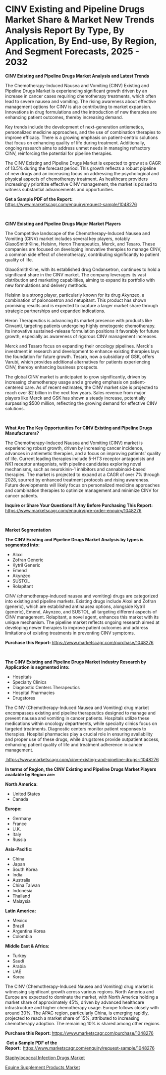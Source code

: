 <p><h1>CINV Existing and Pipeline Drugs Market Share & Market New Trends Analysis Report By Type, By Application, By End-use, By Region, And Segment Forecasts, 2025 - 2032</h1></p><p><strong>CINV Existing and Pipeline Drugs Market Analysis and Latest Trends</strong></p>
<p><p>The Chemotherapy-Induced Nausea and Vomiting (CINV) Existing and Pipeline Drugs Market is experiencing significant growth driven by an increase in cancer cases requiring chemotherapy treatments, which often lead to severe nausea and vomiting. The rising awareness about effective management options for CINV is also contributing to market expansion. Innovations in drug formulations and the introduction of new therapies are enhancing patient outcomes, thereby increasing demand.</p><p>Key trends include the development of next-generation antiemetics, personalized medicine approaches, and the use of combination therapies to improve efficacy. There is a growing emphasis on patient-centric solutions that focus on enhancing quality of life during treatment. Additionally, ongoing research aims to address unmet needs in managing refractory CINV, reinforcing the potential for pipeline therapies.</p><p>The CINV Existing and Pipeline Drugs Market is expected to grow at a CAGR of 13.5% during the forecast period. This growth reflects a robust pipeline of new drugs and an increasing focus on addressing the psychological and physical aspects of chemotherapy treatment. As healthcare providers increasingly prioritize effective CINV management, the market is poised to witness substantial advancements and opportunities.</p></p>
<p><strong>Get a Sample PDF of the Report:&nbsp;</strong> <a href="https://www.marketscagr.com/enquiry/request-sample/1048276?utm_campaign=1944&utm_medium=2&utm_source=Github&utm_content=ia&utm_term=08032025&utm_id=cinv-existing-and-pipeline-drugs">https://www.marketscagr.com/enquiry/request-sample/1048276</a></p>
<p>&nbsp;</p>
<p><strong>CINV Existing and Pipeline Drugs Major Market Players</strong></p>
<p><p>The Competitive landscape of the Chemotherapy-Induced Nausea and Vomiting (CINV) market includes several key players, notably GlaxoSmithKline, Helsinn, Heron Therapeutics, Merck, and Tesaro. These companies are focused on developing innovative therapies to manage CINV, a common side effect of chemotherapy, contributing significantly to patient quality of life.</p><p>GlaxoSmithKline, with its established drug Ondansetron, continues to hold a significant share in the CINV market. The company leverages its vast distribution and marketing capabilities, aiming to expand its portfolio with new formulations and delivery methods. </p><p>Helsinn is a strong player, particularly known for its drug Akynzeo, a combination of palonosetron and netupitant. This product has shown promising results and is expected to capture a larger market share through strategic partnerships and expanded indications. </p><p>Heron Therapeutics is advancing its market presence with products like Cinvanti, targeting patients undergoing highly emetogenic chemotherapy. Its innovative sustained-release formulation positions it favorably for future growth, especially as awareness of rigorous CINV management increases.</p><p>Merck and Tesaro focus on expanding their oncology pipelines. Merck's investment in research and development to enhance existing therapies lays the foundation for future growth. Tesaro, now a subsidiary of GSK, offers Varubi, which provides additional alternatives for patients experiencing CINV, thereby enhancing business prospects.</p><p>The global CINV market is anticipated to grow significantly, driven by increasing chemotherapy usage and a growing emphasis on patient-centered care. As of recent estimates, the CINV market size is projected to reach over $2 billion in the next few years. Sales revenue from major players like Merck and GSK has shown a steady increase, potentially surpassing $500 million, reflecting the growing demand for effective CINV solutions.</p></p>
<p>&nbsp;</p>
<p><strong>What Are The Key Opportunities For CINV Existing and Pipeline Drugs Manufacturers?</strong></p>
<p><p>The Chemotherapy-Induced Nausea and Vomiting (CINV) market is experiencing robust growth, driven by increasing cancer incidence, advances in antiemetic therapies, and a focus on improving patients' quality of life. Current leading therapies include 5-HT3 receptor antagonists and NK1 receptor antagonists, with pipeline candidates exploring novel mechanisms, such as neurokinin-1 inhibitors and cannabinoid-based therapies. The market is projected to expand at a CAGR of over 7% through 2028, spurred by enhanced treatment protocols and rising awareness. Future developments will likely focus on personalized medicine approaches and combination therapies to optimize management and minimize CINV for cancer patients.</p></p>
<p><strong>Inquire or Share Your Questions If Any Before Purchasing This Report:</strong> <a href="https://www.marketscagr.com/enquiry/pre-order-enquiry/1048276?utm_campaign=1944&utm_medium=2&utm_source=Github&utm_content=ia&utm_term=08032025&utm_id=cinv-existing-and-pipeline-drugs">https://www.marketscagr.com/enquiry/pre-order-enquiry/1048276</a></p>
<p>&nbsp;</p>
<p><strong>Market Segmentation</strong></p>
<p><strong>The CINV Existing and Pipeline Drugs Market Analysis by types is segmented into:</strong></p>
<p><ul><li>Aloxi</li><li>Zofran Generic</li><li>Kytril Generic</li><li>Emend</li><li>Akynzeo</li><li>SUSTOL</li><li>Rolapitant</li></ul></p>
<p><p>CINV (chemotherapy-induced nausea and vomiting) drugs are categorized into existing and pipeline markets. Existing drugs include Aloxi and Zofran (generic), which are established antinausea options, alongside Kytril (generic), Emend, Akynzeo, and SUSTOL, all targeting different aspects of CINV management. Rolapitant, a novel agent, enhances this market with its unique mechanism. The pipeline market reflects ongoing research aimed at developing newer therapies to improve patient outcomes and address limitations of existing treatments in preventing CINV symptoms.</p></p>
<p><strong>Purchase this Report:&nbsp;</strong><a href="https://www.marketscagr.com/purchase/1048276?utm_campaign=1944&utm_medium=2&utm_source=Github&utm_content=ia&utm_term=08032025&utm_id=cinv-existing-and-pipeline-drugs">https://www.marketscagr.com/purchase/1048276</a></p>
<p>&nbsp;</p>
<p><strong>The CINV Existing and Pipeline Drugs Market Industry Research by Application is segmented into:</strong></p>
<p><ul><li>Hospitals</li><li>Specialty Clinics</li><li>Diagnostic Centers Therapeutics</li><li>Hospital Pharmacies</li><li>Drugstores</li></ul></p>
<p><p>The CINV (Chemotherapy-Induced Nausea and Vomiting) drug market encompasses existing and pipeline therapeutics designed to manage and prevent nausea and vomiting in cancer patients. Hospitals utilize these medications within oncology departments, while specialty clinics focus on targeted treatments. Diagnostic centers monitor patient responses to therapies. Hospital pharmacies play a crucial role in ensuring availability and proper use of these drugs, while drugstores provide outpatient access, enhancing patient quality of life and treatment adherence in cancer management.</p></p>
<p><a href="https://www.marketscagr.com/cinv-existing-and-pipeline-drugs-r1048276?utm_campaign=1944&utm_medium=2&utm_source=Github&utm_content=ia&utm_term=08032025&utm_id=cinv-existing-and-pipeline-drugs">&nbsp;https://www.marketscagr.com/cinv-existing-and-pipeline-drugs-r1048276</a></p>
<p><strong>In terms of Region, the CINV Existing and Pipeline Drugs Market Players available by Region are:</strong></p>
<p>
    <p> <strong> North America: </strong>
        <ul>
            <li>United States</li>
            <li>Canada</li>
        </ul>
        </p> 
    <p> <strong> Europe: </strong>
        <ul>
            <li>Germany</li>
            <li>France</li>
            <li>U.K.</li>
            <li>Italy</li>
            <li>Russia</li>
        </ul>
        </p> 
    <p> <strong> Asia-Pacific: </strong>
        <ul>
            <li>China</li>
            <li>Japan</li>
            <li>South Korea</li>
            <li>India</li>
            <li>Australia</li>
            <li>China Taiwan</li>
            <li>Indonesia</li>
            <li>Thailand</li>
            <li>Malaysia</li>
        </ul>
        </p> 
    <p> <strong> Latin America: </strong>
        <ul>
            <li>Mexico</li>
            <li>Brazil</li>
            <li>Argentina Korea</li>
            <li>Colombia</li>
        </ul>
        </p> 
    <p> <strong> Middle East & Africa: </strong>
        <ul>
            <li>Turkey</li>
            <li>Saudi</li>
            <li>Arabia</li>
            <li>UAE</li>
            <li>Korea</li>
        </ul>
    </p>
    </p>
<p><p>The CINV (Chemotherapy-Induced Nausea and Vomiting) drug market is witnessing significant growth across various regions. North America and Europe are expected to dominate the market, with North America holding a market share of approximately 45%, driven by advanced healthcare infrastructure and higher chemotherapy usage. Europe follows closely with around 30%. The APAC region, particularly China, is emerging rapidly, projected to reach a market share of 15%, attributed to increasing chemotherapy adoption. The remaining 10% is shared among other regions.</p></p>
<p><strong>Purchase this Report: </strong><a href="https://www.marketscagr.com/purchase/1048276?utm_campaign=1944&utm_medium=2&utm_source=Github&utm_content=ia&utm_term=08032025&utm_id=cinv-existing-and-pipeline-drugs">https://www.marketscagr.com/purchase/1048276</a></p>
<p>&nbsp;<strong>Get a Sample PDF of the Report:&nbsp;&nbsp;</strong><a href="https://www.marketscagr.com/enquiry/request-sample/1048276?utm_campaign=1944&utm_medium=2&utm_source=Github&utm_content=ia&utm_term=08032025&utm_id=cinv-existing-and-pipeline-drugs">https://www.marketscagr.com/enquiry/request-sample/1048276</a></p>
<p><strong></strong></p>
<p><p><a href="https://github.com/Chiragrp22/Market-Research-Report-List-7/blob/main/staphylococcal-infection-drugs-market.md?utm_campaign=1944&utm_medium=2&utm_source=Github&utm_content=ia&utm_term=08032025&utm_id=cinv-existing-and-pipeline-drugs">Staphylococcal Infection Drugs Market</a></p><p><a href="https://github.com/paulierasho/Market-Research-Report-List-1/blob/main/equine-supplement-products-market.md?utm_campaign=1944&utm_medium=2&utm_source=Github&utm_content=ia&utm_term=08032025&utm_id=cinv-existing-and-pipeline-drugs">Equine Supplement Products Market</a></p></p>